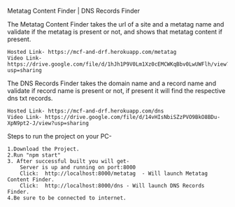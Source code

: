 Metatag Content Finder | DNS Records Finder


The Metatag Content Finder takes the url of a site and a metatag name and validate if the metatag is present or not, and shows that metatag content if present. 
    
    Hosted Link- https://mcf-and-drf.herokuapp.com/metatag
    Video Link- https://drive.google.com/file/d/1hJh1P9V0Lm1Xz0cEMCWKqBbv0LwUWFlh/view?usp=sharing

The DNS Records Finder takes the domain name and a record name and validate if record name is present or not, if present it will find the respective dns txt records. 
    
    Hosted Link- https://mcf-and-drf.herokuapp.com/dns
    Video Link- https://drive.google.com/file/d/14vHIsNbiSZzPVO9BkO8BDu-XpN9pt2-J/view?usp=sharing

Steps to run the project on your PC-
    
    1.Download the Project.
    2.Run "npm start"
    3. After successful built you will get-
        Server is up and running on port:8000
        Click:  http://localhost:8000/metatag  - Will launch Metatag Content Finder.
        Click:  http://localhost:8000/dns - Will launch DNS Records Finder.
    4.Be sure to be connected to internet.

